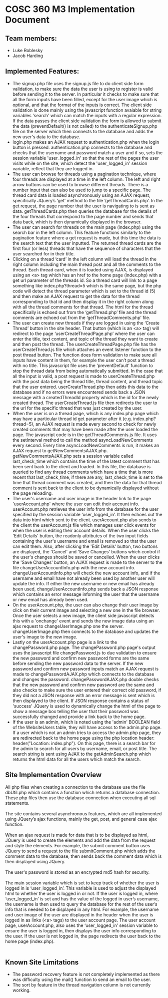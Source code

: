 # COSC 360 M3 Implementation Document

## Team members:
- Luke Roblesky
- Jacob Harding

## Implemented Features:
- The signup.php file uses the signup.js file to do client side form validation, to make sure the data the user is using to register is valid before sending it to the server. In particular it checks to make sure that all the form inputs have been filled, except for the user image which is optional, and that the format of the inputs is correct. The client side validation is done mainly using the javascript function avaiable for string variables 'search' which can match the inputs with a regular expression. If the data passes the client side validation the form is allowed to submit the data (preventDefault() is not called) to the authenticateSignup.php file on the server which then connects to the database and adds the new user's data to the database.
- login.php makes an AJAX request to authentication.php when the login button is pressed. authentication.php connects to the database and checks that the username and password match a user and if so, sets the session variable 'user_logged_in' so that the rest of the pages the user visits while on the site, which detect the 'user_logged_in' session variable, reflect that they are logged in.
- The user can browse for threads using a pagination technique, where four threads are displayed at a time in the left column. The left and right arrow buttons can be used to browse different threads. There is a number input that can also be used to jump to a specific page. The thread card data is loaded asynchronously using  an AJAX request, specifically JQuery’s ‘get’ method to the file ‘getThreadCards.php’. In the get request, the page number that the user is navigating to is sent as data. getThreadCards.php then queries the database for the details of the four threads that correspond to the page number and sends that data back, which is then dynamically displayed in the browser.
- The user can search for threads on the main page (index.php) using the search bar in the left column. This feature functions similarly to the pagination feature where a get request is made, but this time the data is the search text that the user inputted. The returned thread cards are the first four (or less) threads that have the sequence of characters that the user searched for in their title. 
- Clicking on a thread ‘card’ in the left column will load the thread in the right column including the main thread post and all the comments to the thread. Each thread card, when it is loaded using AJAX, is displayed using an \<a\> tag which has an href to the home page (index.php) with a get url parameter of the threads id. So a thread card will link to a page something like index.php?thread=5 which is the same page, but the php code will detect the thread parameter which is set to the thread id (5) and then make an AJAX request to get the data for the thread corresponding to that id and then display it in the right column along with all the thread comments for that thread. The html for the thread specifically is echoed out from the ‘getThread.php’ file and the thread comments are echoed out from the ‘getThreadComments.php’ file.
- The user can create new threads if they are logged in using the ‘Create Thread’ button in the site header. That button (which is an \<a\> tag) will redirect to the page ‘userCreateThreadPage.php’ where the user can enter the title, text content, and topic of the thread they want to create and then post the thread. The userCreateThreadPage.php file has the userCreateThread.js file which attaches an event listener function to the post thread button. The function does form validation to make sure all inputs have content in them, for example the user can’t post a thread with no title. This javascript file uses the ‘preventDefault’ function to stop the thread data from being automatically submitted. In the case that all the input is valid, a post request is made to userCreateThread.php with the post data being the thread title, thread content, and thread topic that the user entered. userCreateThread.php then adds this data to the database and if no errors were encountered sends back a JSON message with a createdThreadId property which is the id for the newly created thread. The userCreateThread.js file then redirects the user to the url for the specific thread that was just created by the user.
- When the user is on a thread page, which is any index.php page which may have a particular thread id get parameter after it (e.g. index.php?thread=5), an AJAX request is made every second to check for newly created comments that may have been made after the user loaded the page. The javascript code is in the getThreadComments.js file. It uses the setInterval method to call the method asyncLoadNewComments every second. Every time asyncLoadNewComments is run, it makes an AJAX request to getNewCommentsAJAX.php. getNewCommentsAJAX.php sets a session variable called last_check_time which contains the time of the latest comment that has been sent back to the client and loaded. In this file, the database is queried to find any thread comments which have a time that is more recent that last_check_time, if there are any, last_check_time is set to the time that thread comment was created, and then the data for that thread comment is sent back to the client to be dynamically displayed without the page reloading.
- The user's username and user image in the header link to the page 'userAccount.php' where the user can edit their account info. userAccount.php retrieves the user info from the database for the user specified by the session variable ‘user_logged_in’. It then echoes out the data into html which sent to the client. userAccount.php also sends to the client the userAccount.js file which manages user click events for when the user is editing their account details. When the user clicks the 'Edit Details' button, the readonly attributes of the two input fields containing the user's username and email is removed so that the user can edit them. Also, after clicking the 'Edit Details' button, two buttons are displayed, the 'Cancel' and 'Save Changes' buttons which control if the user's changes should be saved or cancelled. When the user clicks the 'Save Changes' button, an AJAX request is made to the server to the file changeUserAccountInfo.php with the new account info. changeUserAccountInfo.php will check the new account info, and if the username and email have not already been used by another user will update the info. If either the new username or new email has already been used, changeUserAccountInfo.php sends back a JSON response which contains an error message informing the user that the username or new email has already been used. 
- On the userAccount.php, the user can also change their user image by click on their current image and selecting a new one in the file browser. Once the user selects a new image, the client side javascript detects this with a 'onchange' event and sends the new image data using an ajax request to changeUserImage.php one the server. changeUserImage.php then connects to the database and updates the user's image to the new image. 
- Lastly on the userAccount.php page is a link to the changePassword.php page. The changePassword.php page's output uses the javascript file changePassword.js to due validation to ensure the new password and confirm new password forms are the same before sending the new password data to the server. If the new password and confirm new password inputs match an AJAX request is made to changePasswordAJAX.php which connects to the database and changes the password. changePasswordAJAX.php double checks that the new password and confirm new password are the same and also checks to make sure the user entered their correct old password, if they did not a JSON response with an error message is sent which is then displayed to the client. If JSON response contains a status of 'success' JQuery is used to dynamically change the html of the page to show a message box telling the user that their password was successfully changed and provide a link back to the home page.
- If the user is an admin, which is noted using the 'admin' BOOLEAN field of the WebsiteUsers table, they will have access to the admin.php page. If a user which is not an admin tries to access the admin.php page, they are redirected back to the home page using the php location header: header("Location: index.php"). On this page, there is a search bar for the admin to search for all users by username, email, or post title. The search string is sent using AJAX to the getAdminSearch.php which returns the html data for all the users which match the search.


## Site Implementation Overview
All php files when creating a connection to the database use the file dbUtil.php which contains a function which returns a database connection. These php files then use the database connection when executing all sql statements.
<br><br>
The site contains several asynchronous features, which are all implemented using JQuery’s ajax functions, mainly the get, post, and general case ajax function.
<br><br>
When an ajax request is made for data that is to be displayed as html, JQuery is used to create the elements and add the data from the request and style the elements. For example, the submit comment button uses JQuery to send a request to the file submitComment.php which adds the comment data to the database, then sends back the comment data which is then displayed using JQuery.
<br><br>
The user's password is stored as an encrypted md5 hash for security.
<br><br>
The main session variable which is set to keep track of whether the user is logged in is ‘user_logged_in’. This variable is used to adjust the displayed html to whether the user is logged in or not. If the user is logged in, where ‘user_logged_in’ is set and has the value of the logged in user’s username, the username is then used to query the database for the rest of the user’s info that is needed to be displayed in any html. For example, the username and user image of the user are displayed in the header when the user is logged in as links (\<a\> tags) to the user account page. The user account page, userAccount.php, also uses the ‘user_logged_in’ session variable to ensure the user is logged in, then displays the user info corresponding to the user. If the user is not logged in, the page redirects the user back to the home page (index.php).
<br><br>

## Known Site Limitations
- The password recovery feature is not completely implemented as there was difficulty using the mail() function to send an email to the user.
- The sort by feature in the thread navigation column is not currently working.
